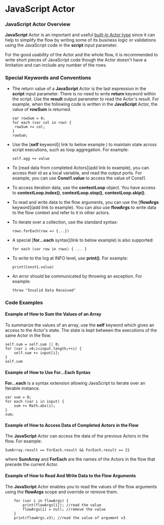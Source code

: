 # JavaScript Actor

### JavaScript Actor Overview

**JavaScript** Actor is an important and useful [built-in Actor type](04_built_in_actor_types.md) since it can help to simplify the flow by writing some of its business logic or validations using the JavaScript code in the **script** input parameter.

For the good usability of the Actor and the whole flow, it is recommended to write short pieces of JavaScript code though the Actor doesn't have a limitation and can include any number of the rows.

### Special Keywords and Conventions

- The return value of a **JavaScript** Actor is the last expression in the **script** input parameter. There is no need to write **return** keyword within the script. Use the **result** output parameter to read the Actor's result. For example, when the following code is written in the **JavaScript** Actor, the value of **rowSum** is returned. 

  ```
  var rowSum = 0;
  for each (var col in row) { 
   rowSum += col;
  }
  rowSum;
  ```

- Use the [**self** keyword]( link to below example ) to maintain state across script executions, such as loop aggregation. For example: 

  ``` self.agg += value ```

- To [read data from completed Actors](add link to example), you can access their id as a local variable, and read the output ports. For example, you can use **Const1.value** to access the value of Const1.

- To access iteration data, use the **contextLoop** object. You have access to **contextLoop.index()**, **contextLoop.stop()**, **contextLoop.skip()**.

- To read and write data to the flow arguments, you can use the [**flowArgs** keyword](add link to example). You can also use **flowArgs** to write data to the flow context and refer to it in other actors.

- To iterate over a collection, use the standard syntax: 

  ``` rows.forEach(row => {...}) ```

- A special [**for...each** syntax](link to below example) is also supported: 

  ``` for each (var row in rows) { ... } ```

- To write to the log at INFO level, use **print()**. For example:

  ``` print(Const1.value) ```

- An error should be communicated by throwing an exception. For example: 

  ``` throw "Invalid Data Received" ```

### Code Examples

#### **Example of How to Sum the Values of an Array**

To summarize the values of an array, use the **self** keyword which gives an access to the Actor's state. The state is kept between the executions of the same Actor in the flow.

```  
self.sum = self.sum || 0;
for (var i =0;i<input.length;++i) {
    self.sum += input[i];
}
self.sum
```

#### **Example of How to Use For...Each Syntax**

**For...each** is a syntax extension allowing JavaScript to iterate over an Iterable instance.

```
var sum = 0;
for each (var i in input) {
    sum += Math.abs(i);
}
sum;
```

#### **Example of How to Access Data of Completed Actors in the Flow**

The **JavaScript** Actor can access the data of the previous Actors in the flow. For example:

 ```SumArray.result == ForEach.result && ForEach.result == 21 ```

where **SumArray** and **ForEach** are the names of the Actors in the flow that precede the current Actor.

#### **Example of How to Read And Write Data to the Flow Arguments**

The **JavaScript** Actor enables you to read the values of the flow arguments using the **flowArgs** scope and override or remove them.

```
    for (var i in flowArgs) {
        print(flowArgs[i]); //read the value
        flowArgs[i] = null; //remove the value
    }
    print(flowArgs.v3); //read the value of argument v3
```